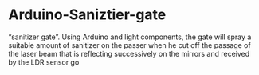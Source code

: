 # Arduino-Saniztier-gate
“sanitizer gate”. Using Arduino and light components, the gate will spray a suitable amount of sanitizer on the passer when he cut off the passage of the laser beam that is reflecting successively on the mirrors and received by the LDR sensor
go
